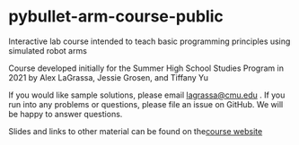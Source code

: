 # pybullet-arm-course-public
Interactive lab course intended to teach basic programming principles using simulated robot arms

Course developed initially for the Summer High School Studies Program in 2021 by Alex LaGrassa, Jessie Grosen, and Tiffany Yu

If you would like sample solutions, please email lagrassa@cmu.edu . If you run into any problems or questions, please file an issue on GitHub. We will be happy to answer questions.

Slides and links to other material can be found on the[course website](https://esp.mit.edu/learn/HSSP/2021_Summer/Classes/C14603/index.html)
